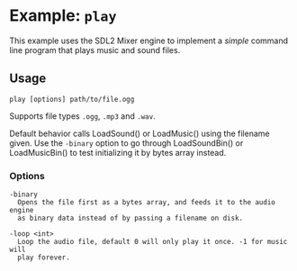 # Example: `play`

This example uses the SDL2 Mixer engine to implement a _simple_ command line
program that plays music and sound files.

## Usage

```
play [options] path/to/file.ogg
```

Supports file types `.ogg`, `.mp3` and `.wav`.

Default behavior calls LoadSound() or LoadMusic() using the filename given.
Use the `-binary` option to go through LoadSoundBin() or LoadMusicBin() to
test initializing it by bytes array instead.

### Options

```
-binary
  Opens the file first as a bytes array, and feeds it to the audio engine
  as binary data instead of by passing a filename on disk.

-loop <int>
  Loop the audio file, default 0 will only play it once. -1 for music will
  play forever.
```

